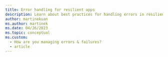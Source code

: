 ```yaml
---
title: Error handling for resilient apps
description: Learn about best practices for handling errors in resilient Azure applications. Understand transient fault handling, request timeouts, and cascading failures.
author: martinekuan
ms.author: martinek
ms.date: 04/26/2023
ms.topic: conceptual
ms.custom:
  - How are you managing errors & failures?
  - article
---
```

